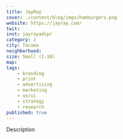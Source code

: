 ```yaml
---
title: JayRay
cover: ./content/blog/imgs/hamburgers.png
website: https://jayray.com/
twit: 
inst: jayrayadspr
category: J
city: Tacoma
neighborhood:
size: Small (1-10)
map: 
tags:
    - branding
    - print
    - advertising
    - marketing
    - ux/ui
    - strategy
    - research
published: true
---
```


Description

